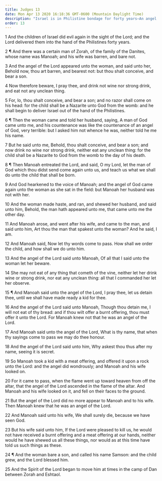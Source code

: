 ```yaml
---
title: Judges 13
date: Mon Apr 13 2020 16:18:36 GMT-0600 (Mountain Daylight Time)
description: "Israel is in Philistine bondage for forty years—An angel comes to Manoah’s wife and promises a son who will begin to deliver Israel—The angel comes again; he ascends in a flame from the altar—Samson is born, and the Spirit of the Lord moves upon him."
order: 13
---
```


1 And the children of Israel did evil again in the sight of the Lord; and the Lord delivered them into the hand of the Philistines forty years.

2 ¶ And there was a certain man of Zorah, of the family of the Danites, whose name was Manoah; and his wife was barren, and bare not.

3 And the angel of the Lord appeared unto the woman, and said unto her, Behold now, thou art barren, and bearest not: but thou shalt conceive, and bear a son.

4 Now therefore beware, I pray thee, and drink not wine nor strong drink, and eat not any unclean thing.

5 For, lo, thou shalt conceive, and bear a son; and no razor shall come on his head: for the child shall be a Nazarite unto God from the womb: and he shall begin to deliver Israel out of the hand of the Philistines.

6 ¶ Then the woman came and told her husband, saying, A man of God came unto me, and his countenance was like the countenance of an angel of God, very terrible: but I asked him not whence he was, neither told he me his name.

7 But he said unto me, Behold, thou shalt conceive, and bear a son; and now drink no wine nor strong drink, neither eat any unclean thing: for the child shall be a Nazarite to God from the womb to the day of his death.

8 ¶ Then Manoah entreated the Lord, and said, O my Lord, let the man of God which thou didst send come again unto us, and teach us what we shall do unto the child that shall be born.

9 And God hearkened to the voice of Manoah; and the angel of God came again unto the woman as she sat in the field: but Manoah her husband was not with her.

10 And the woman made haste, and ran, and shewed her husband, and said unto him, Behold, the man hath appeared unto me, that came unto me the other day.

11 And Manoah arose, and went after his wife, and came to the man, and said unto him, Art thou the man that spakest unto the woman? And he said, I am.

12 And Manoah said, Now let thy words come to pass. How shall we order the child, and how shall we do unto him.

13 And the angel of the Lord said unto Manoah, Of all that I said unto the woman let her beware.

14 She may not eat of any thing that cometh of the vine, neither let her drink wine or strong drink, nor eat any unclean thing: all that I commanded her let her observe.

15 ¶ And Manoah said unto the angel of the Lord, I pray thee, let us detain thee, until we shall have made ready a kid for thee.

16 And the angel of the Lord said unto Manoah, Though thou detain me, I will not eat of thy bread: and if thou wilt offer a burnt offering, thou must offer it unto the Lord. For Manoah knew not that he was an angel of the Lord.

17 And Manoah said unto the angel of the Lord, What is thy name, that when thy sayings come to pass we may do thee honour.

18 And the angel of the Lord said unto him, Why askest thou thus after my name, seeing it is secret.

19 So Manoah took a kid with a meat offering, and offered it upon a rock unto the Lord: and the angel did wondrously; and Manoah and his wife looked on.

20 For it came to pass, when the flame went up toward heaven from off the altar, that the angel of the Lord ascended in the flame of the altar. And Manoah and his wife looked on it, and fell on their faces to the ground.

21 But the angel of the Lord did no more appear to Manoah and to his wife. Then Manoah knew that he was an angel of the Lord.

22 And Manoah said unto his wife, We shall surely die, because we have seen God.

23 But his wife said unto him, If the Lord were pleased to kill us, he would not have received a burnt offering and a meat offering at our hands, neither would he have shewed us all these things, nor would as at this time have told us such things as these.

24 ¶ And the woman bare a son, and called his name Samson: and the child grew, and the Lord blessed him.

25 And the Spirit of the Lord began to move him at times in the camp of Dan between Zorah and Eshtaol.
